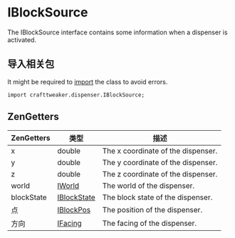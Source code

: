 # IBlockSource

The IBlockSource interface contains some information when a dispenser is activated.

## 导入相关包

It might be required to [import](/AdvancedFunctions/Import/) the class to avoid errors.

`import crafttweaker.dispenser.IBlockSource;`

## ZenGetters

| ZenGetters | 类型                                         | 描述                                 |
| ---------- | ------------------------------------------ | ---------------------------------- |
| x          | double                                     | The x coordinate of the dispenser. |
| y          | double                                     | The y coordinate of the dispenser. |
| z          | double                                     | The z coordinate of the dispenser. |
| world      | [IWorld](/Vanilla/World/IWorld)            | The world of the dispenser.        |
| blockState | [IBlockState](/Vanilla/Blocks/IBlockState) | The block state of the dispenser.  |
| 点          | [IBlockPos](/Vanilla/World/IBlockPos)      | The position of the dispenser.     |
| 方向         | [IFacing](/Vanilla/World/IFacing)          | The facing of the dispenser.       |
